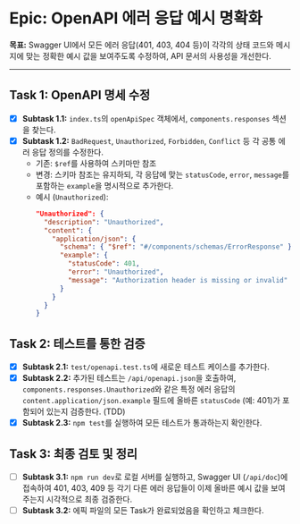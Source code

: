 # Epic: OpenAPI 에러 응답 예시 명확화

**목표:** Swagger UI에서 모든 에러 응답(401, 403, 404 등)이 각각의 상태 코드와 메시지에 맞는 정확한 예시 값을 보여주도록 수정하여, API 문서의 사용성을 개선한다.

---

## Task 1: OpenAPI 명세 수정

-   [x] **Subtask 1.1:** `index.ts`의 `openApiSpec` 객체에서, `components.responses` 섹션을 찾는다.
-   [x] **Subtask 1.2:** `BadRequest`, `Unauthorized`, `Forbidden`, `Conflict` 등 각 공통 에러 응답 정의를 수정한다.
    -   기존: `$ref`를 사용하여 스키마만 참조
    -   변경: 스키마 참조는 유지하되, 각 응답에 맞는 `statusCode`, `error`, `message`를 포함하는 `example`을 명시적으로 추가한다.
    -   예시 (`Unauthorized`):
        ```json
        "Unauthorized": {
          "description": "Unauthorized",
          "content": {
            "application/json": {
              "schema": { "$ref": "#/components/schemas/ErrorResponse" },
              "example": {
                "statusCode": 401,
                "error": "Unauthorized",
                "message": "Authorization header is missing or invalid"
              }
            }
          }
        }
        ```

## Task 2: 테스트를 통한 검증

-   [x] **Subtask 2.1:** `test/openapi.test.ts`에 새로운 테스트 케이스를 추가한다.
-   [x] **Subtask 2.2:** 추가된 테스트는 `/api/openapi.json`을 호출하여, `components.responses.Unauthorized`와 같은 특정 에러 응답의 `content.application/json.example` 필드에 올바른 `statusCode` (예: 401)가 포함되어 있는지 검증한다. (TDD)
-   [x] **Subtask 2.3:** `npm test`를 실행하여 모든 테스트가 통과하는지 확인한다.

## Task 3: 최종 검토 및 정리

-   [ ] **Subtask 3.1:** `npm run dev`로 로컬 서버를 실행하고, Swagger UI (`/api/doc`)에 접속하여 401, 403, 409 등 각기 다른 에러 응답들이 이제 올바른 예시 값을 보여주는지 시각적으로 최종 검증한다.
-   [ ] **Subtask 3.2:** 에픽 파일의 모든 Task가 완료되었음을 확인하고 체크한다.
